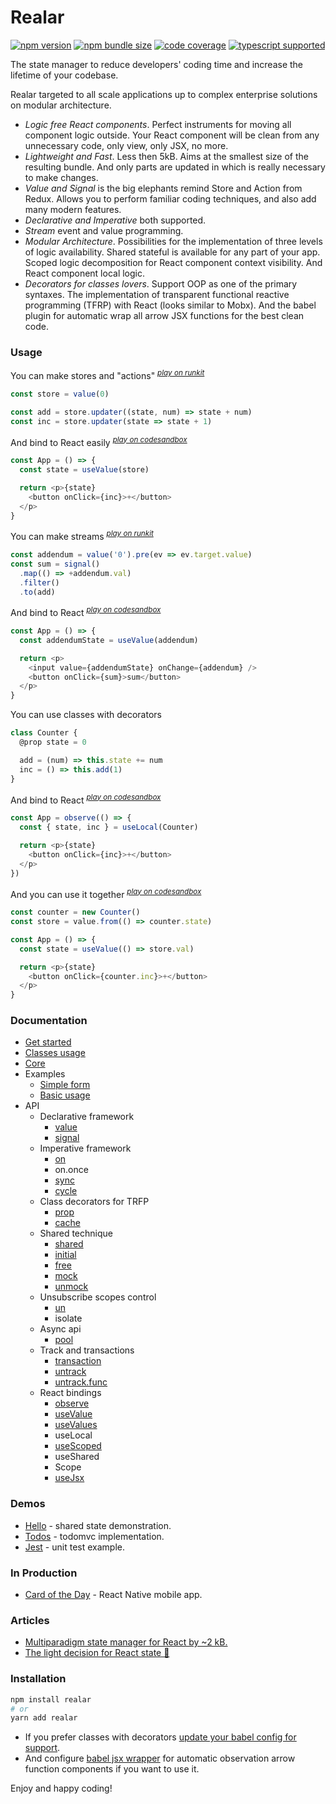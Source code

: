 # Realar

[![npm version](https://img.shields.io/npm/v/realar?style=flat-square)](https://www.npmjs.com/package/realar) [![npm bundle size](https://img.shields.io/bundlephobia/minzip/realar?style=flat-square)](https://bundlephobia.com/result?p=realar) [![code coverage](https://img.shields.io/coveralls/github/betula/realar?style=flat-square)](https://coveralls.io/github/betula/realar) [![typescript supported](https://img.shields.io/npm/types/typescript?style=flat-square)](./src/index.ts)

The state manager to reduce developers' coding time and increase the lifetime of your codebase.

Realar targeted to all scale applications up to complex enterprise solutions on modular architecture.

- _Logic free React components_. Perfect instruments for moving all component logic outside. Your React component will be clean from any unnecessary code, only view, only JSX, no more.
- _Lightweight and Fast_. Less then 5kB. Aims at the smallest size of the resulting bundle. And only parts are updated in which is really necessary to make changes.
- _Value and Signal_ is the big elephants remind Store and Action from Redux. Allows you to perform familiar coding techniques, and also add many modern features.
- _Declarative and Imperative_ both supported.
- _Stream_ event and value programming.
- _Modular Architecture_. Possibilities for the implementation of three levels of logic availability. Shared stateful is available for any part of your app. Scoped logic decomposition for React component context visibility. And React component local logic.
- _Decorators for classes lovers_. Support OOP as one of the primary syntaxes. The implementation of transparent functional reactive programming (TFRP) with React (looks similar to Mobx). And the babel plugin for automatic wrap all arrow JSX functions for the best clean code.
</p>


### Usage

You can make stores and "actions" <sup>_[play on runkit](https://runkit.com/betula/60c071ff26dea9001373459c)_</sup>

```javascript
const store = value(0)

const add = store.updater((state, num) => state + num)
const inc = store.updater(state => state + 1)
```

And bind to React easily <sup>_[play on codesandbox](https://codesandbox.io/s/realar-readme-second-example-ld0g1?file=/src/App.tsx)_</sup>

```javascript
const App = () => {
  const state = useValue(store)

  return <p>{state}
    <button onClick={inc}>+</button>
  </p>
}
```

You can make streams <sup>_[play on runkit](https://runkit.com/betula/60c073765105e1001311b294)_</sup>

```javascript
const addendum = value('0').pre(ev => ev.target.value)
const sum = signal()
  .map(() => +addendum.val)
  .filter()
  .to(add)
```

And bind to React <sup>_[play on codesandbox](https://codesandbox.io/s/realar-readme-fourth-example-18pcj?file=/src/App.tsx)_</sup>

```javascript
const App = () => {
  const addendumState = useValue(addendum)

  return <p>
    <input value={addendumState} onChange={addendum} />
    <button onClick={sum}>sum</button>
  </p>
}
```

You can use classes with decorators

```javascript
class Counter {
  @prop state = 0

  add = (num) => this.state += num
  inc = () => this.add(1)
}
```

And bind to React <sup>_[play on codesandbox](https://codesandbox.io/s/realar-readme-example-with-classes-j4q4e?file=/src/App.tsx)_</sup>

```javascript
const App = observe(() => {
  const { state, inc } = useLocal(Counter)

  return <p>{state}
    <button onClick={inc}>+</button>
  </p>
})
```

And you can use it together <sup>_[play on codesandbox](https://codesandbox.io/s/realar-readme-example-together-cppu6?file=/src/App.tsx)_</sup>

```javascript
const counter = new Counter()
const store = value.from(() => counter.state)

const App = () => {
  const state = useValue(() => store.val)

  return <p>{state}
    <button onClick={counter.inc}>+</button>
  </p>
}
```


### Documentation

- [Get started](./docs/get-started.md)
- [Classes usage](./docs/classes.md)
- [Core](./docs/core.md)
- Examples
  - [Simple form](./docs/examples.md#simple-form)
  - [Basic usage](./docs/examples.md#basic-usage)
- API
  - Declarative framework
    - [value](./docs/api-value.md)
    - [signal](./docs/api-signal.md)
  - Imperative framework
    - [on](./docs/api.md#on)
    - on.once
    - [sync](./docs/api.md#sync)
    - [cycle](./docs/api.md#cycle)
  - Class decorators for TRFP
    - [prop](./docs/api.md#prop)
    - [cache](./docs/api.md#cache)
  - Shared technique
    - [shared](./docs/api.md#shared)
    - [initial](./docs/api.md#initial)
    - [free](./docs/api.md#free)
    - [mock](./docs/api.md#mock)
    - [unmock](./docs/api.md#unmock)
  - Unsubscribe scopes control
    - [un](./docs/api.md#un)
    - isolate
  - Async api
    - [pool](./docs/api.md#pool)
  - Track and transactions
    - [transaction](./docs/api.md#transaction)
    - [untrack](./docs/api.md#untrack)
    - [untrack.func](./docs/api.md#untrackfunc)
  - React bindings
    - [observe](./docs/api.md#observe)
    - [useValue](./docs/api.md#usevalue)
    - [useValues](./docs/api.md#usevalues)
    - useLocal
    - [useScoped](./docs/api.md#usescoped)
    - useShared
    - Scope
    - [useJsx](./docs/api.md#usejsx)



### Demos

+ [Hello](https://github.com/realar-project/hello) - shared state demonstration.
+ [Todos](https://github.com/realar-project/todos) - todomvc implementation.
+ [Jest](https://github.com/realar-project/jest) - unit test example.

### In Production

+ [Card of the Day](https://apps.apple.com/app/card-of-the-day/id1547423880) - React Native mobile app.

### Articles

+ [Multiparadigm state manager for React by ~2 kB.](https://dev.to/betula/multiparadigm-state-manager-for-react-by-2-kb-4kh1)
+ [The light decision for React state 👋](https://dev.to/betula/new-minimalistic-react-state-manager-3o39)


### Installation

```bash
npm install realar
# or
yarn add realar
```

- If you prefer classes with decorators [update your babel config for support](https://babeljs.io/docs/en/babel-plugin-proposal-decorators).
- And configure [babel jsx wrapper](https://github.com/betula/babel-plugin-realar) for automatic observation arrow function components if you want to use it.


Enjoy and happy coding!

